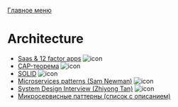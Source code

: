[Главное меню](../README.md)

# Architecture

+ [Saas & 12 factor apps](12factorapp.md) ![icon][done]
+ [CAP-теорема](cap.md) ![icon][done]
+ [SOLID](solid.md) ![icon][done]
+ [Microservices patterns (Sam Newman)](patternsmenu.md) ![icon][done]
+ [System Design Interview (Zhiyong Tan)](zhiyong_tan/tan_menu.md) ![icon][done]
+ [Микросервисные паттерны (список с описанием)]()

[done]:../done.png
